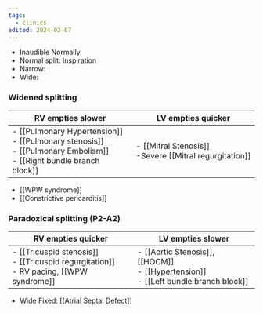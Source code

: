 ```yaml
---
tags:
  - clinics
edited: 2024-02-07
---
```


- Inaudible Normally
- Normal split: Inspiration
- Narrow: 
- Wide: 
### Widened splitting

| RV empties slower                                                                                                        | LV empties quicker                                        |
| ------------------------------------------------------------------------------------------------------------------------ | --------------------------------------------------------- |
| - [[Pulmonary Hypertension]] <br>- [[Pulmonary stenosis]]<br>- [[Pulmonary Embolism]]<br>- [[Right bundle branch block]] | - [[Mitral Stenosis]]<br>-Severe [[Mitral regurgitation]] |

- [[WPW syndrome]]
- [[Constrictive pericarditis]] 
### Paradoxical splitting (P2-A2)

| RV empties quicker                                                                         | LV empties slower                                                                       |
| ------------------------------------------------------------------------------------------ | --------------------------------------------------------------------------------------- |
| - [[Tricuspid stenosis]]<br>- [[Tricuspid regurgitation]]<br>- RV pacing, [[WPW syndrome]] | - [[Aortic Stenosis]], [[HOCM]]<br>- [[Hypertension]]<br>- [[Left bundle branch block]] |

- Wide Fixed: [[Atrial Septal Defect]]


